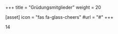 +++
title = "Grüdungsmitglieder"
weight = 20

[asset]
  icon = "fas fa-glass-cheers"
  #url = "#"
+++

14